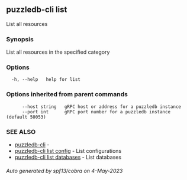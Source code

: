 ## puzzledb-cli list

List all resources

### Synopsis

List all resources in the specified category

### Options

```
  -h, --help   help for list
```

### Options inherited from parent commands

```
      --host string   gRPC host or address for a puzzledb instance
      --port int      gRPC port number for a puzzledb instance (default 50053)
```

### SEE ALSO

* [puzzledb-cli](puzzledb-cli.md)	 - 
* [puzzledb-cli list config](puzzledb-cli_list_config.md)	 - List configurations
* [puzzledb-cli list databases](puzzledb-cli_list_databases.md)	 - List databases

###### Auto generated by spf13/cobra on 4-May-2023
